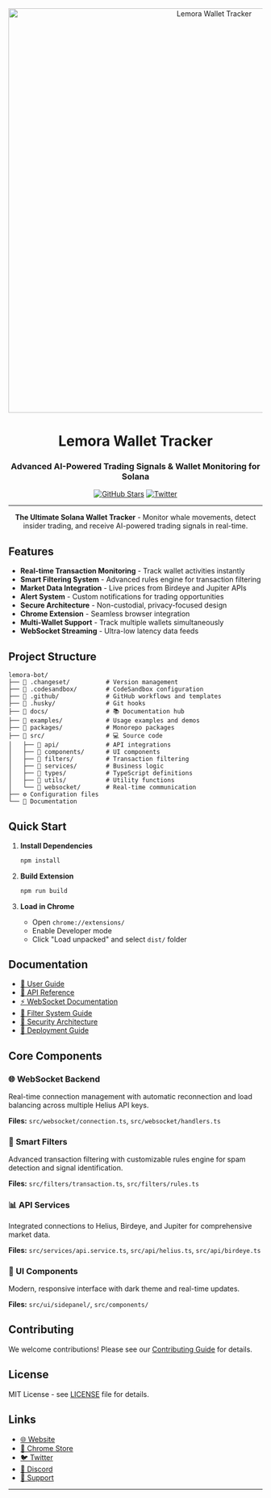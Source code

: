 <div align="center">
  <img src="assets/images/lemora-banner.svg" alt="Lemora Wallet Tracker" width="800"/>
  
  # Lemora Wallet Tracker
  
  ### Advanced AI-Powered Trading Signals & Wallet Monitoring for Solana
  
[![GitHub Stars](https://img.shields.io/github/stars/lemora-github/lemora-github?style=social)](https://github.com/lemora-github/lemora-github/stargazers)
[![Twitter](https://img.shields.io/badge/Twitter-@Lemorabot-1DA1F2.svg?style=social&logo=twitter)](https://x.com/Lemorabot)
  
  ---
  
  **The Ultimate Solana Wallet Tracker** - Monitor whale movements, detect insider trading, and receive AI-powered trading signals in real-time.
  
</div>

## Features

- **Real-time Transaction Monitoring** - Track wallet activities instantly
- **Smart Filtering System** - Advanced rules engine for transaction filtering
- **Market Data Integration** - Live prices from Birdeye and Jupiter APIs
- **Alert System** - Custom notifications for trading opportunities
- **Secure Architecture** - Non-custodial, privacy-focused design
- **Chrome Extension** - Seamless browser integration
- **Multi-Wallet Support** - Track multiple wallets simultaneously
- **WebSocket Streaming** - Ultra-low latency data feeds

## Project Structure

```
lemora-bot/
├── 📂 .changeset/          # Version management
├── 📂 .codesandbox/        # CodeSandbox configuration
├── 📂 .github/             # GitHub workflows and templates
├── 📂 .husky/              # Git hooks
├── 📂 docs/                # 📚 Documentation hub
├── 📂 examples/            # Usage examples and demos
├── 📂 packages/            # Monorepo packages
├── 📂 src/                 # 💻 Source code
│   ├── 📂 api/             # API integrations
│   ├── 📂 components/      # UI components
│   ├── 📂 filters/         # Transaction filtering
│   ├── 📂 services/        # Business logic
│   ├── 📂 types/           # TypeScript definitions
│   ├── 📂 utils/           # Utility functions
│   └── 📂 websocket/       # Real-time communication
├── ⚙️ Configuration files
└── 📄 Documentation
```

## Quick Start

1. **Install Dependencies**
   ```bash
   npm install
   ```

2. **Build Extension**
   ```bash
   npm run build
   ```

3. **Load in Chrome**
   - Open `chrome://extensions/`
   - Enable Developer mode
   - Click "Load unpacked" and select `dist/` folder

## Documentation

- [📖 User Guide](docs/user-guide.md)
- [🔧 API Reference](docs/api-reference.md)
- [⚡ WebSocket Documentation](docs/websocket.md)
- [🎯 Filter System Guide](docs/filters.md)
- [🔐 Security Architecture](docs/security.md)
- [🚀 Deployment Guide](docs/deployment.md)

## Core Components

### 🌐 WebSocket Backend
Real-time connection management with automatic reconnection and load balancing across multiple Helius API keys.

**Files:** `src/websocket/connection.ts`, `src/websocket/handlers.ts`

### 🎯 Smart Filters
Advanced transaction filtering with customizable rules engine for spam detection and signal identification.

**Files:** `src/filters/transaction.ts`, `src/filters/rules.ts`

### 📊 API Services
Integrated connections to Helius, Birdeye, and Jupiter for comprehensive market data.

**Files:** `src/services/api.service.ts`, `src/api/helius.ts`, `src/api/birdeye.ts`

### 🎨 UI Components
Modern, responsive interface with dark theme and real-time updates.

**Files:** `src/ui/sidepanel/`, `src/components/`

## Contributing

We welcome contributions! Please see our [Contributing Guide](CONTRIBUTING.md) for details.

## License

MIT License - see [LICENSE](LICENSE) file for details.

## Links

- [🌐 Website](https://lemora-bot.com)
- [📱 Chrome Store](https://chrome.google.com/webstore/detail/lemora-bot)
- [🐦 Twitter](https://twitter.com/LemoraBot)
- [💬 Discord](https://discord.gg/lemora-bot)
- [📧 Support](mailto:support@lemora-bot.com)

---

